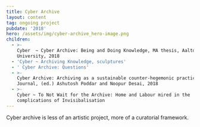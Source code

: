 ```yaml
---
title: Cyber Archive
layout: content
tag: ongoing project
pubdate: '2018'
hero: /assets/img/cyber-archive_hero-image.png
children:
  - >-
    Cyber  ~ Cyber Archive: Being and Doing Knowledge, MA thesis, Aalto
    University, 2018
  - 'Cyber ~ Archiving Knowledge, sculptures'
  - ' Cyber Archive: Questions'
  - >-
    Cyber Archive: Archiving as a sustainable counter-hegemonic practice, Hakara
    Journal, (ed.) Ashutosh Poddar and Noopur Desai, 2018
  - >-
    Cyber ~ To Not Wait for the Archive: Home and Labour mired in the
    complications of Invisibalisation
---
```

Cyber archive is less of an artistic project, more of a curatorial framework.
